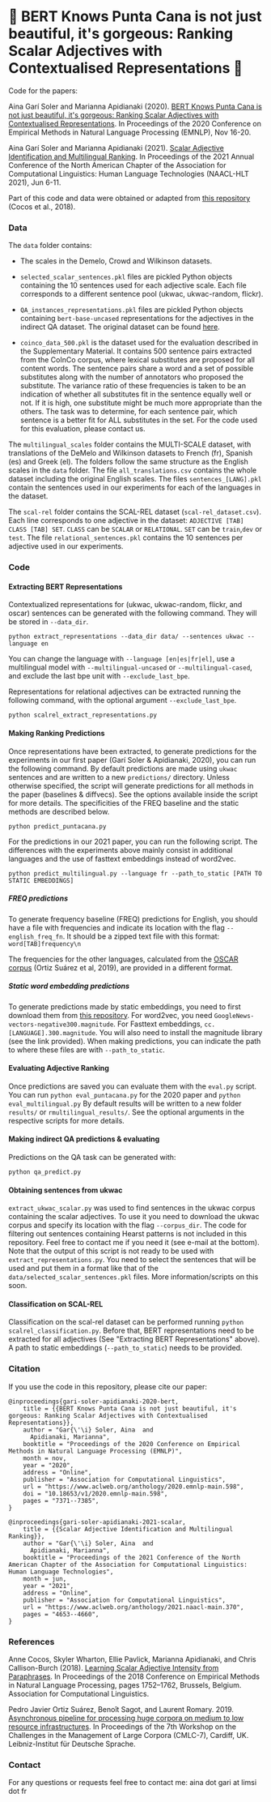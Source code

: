 # 🌴 BERT Knows Punta Cana is not just beautiful, it's gorgeous: Ranking Scalar Adjectives with Contextualised Representations 🌴

Code for the papers:

Aina Garí Soler and Marianna Apidianaki (2020). [BERT Knows Punta Cana is not just beautiful, it's gorgeous: Ranking Scalar Adjectives with Contextualised Representations](https://www.aclweb.org/anthology/2020.emnlp-main.598.pdf). In Proceedings of the 2020 Conference on Empirical Methods in Natural Language Processing (EMNLP), Nov 16-20.

Aina Garí Soler and Marianna Apidianaki (2021). [Scalar Adjective Identification and Multilingual Ranking](https://arxiv.org/abs/2105.01180). In Proceedings of the 2021 Annual Conference of the North American Chapter of the Association for Computational Linguistics: Human Language Technologies (NAACL-HLT 2021), Jun 6-11.


Part of this code and data were obtained or adapted from [this repository](https://github.com/acocos/scalar-adj/) (Cocos et al., 2018).


### Data

The `data` folder contains:

+ The scales in the Demelo, Crowd and Wilkinson datasets.

+ `selected_scalar_sentences.pkl` files are pickled Python objects containing the 10 sentences used for each adjective scale. Each file corresponds to a different sentence pool (ukwac, ukwac-random, flickr).


+ `QA_instances_representations.pkl` files are pickled Python objects containing `bert-base-uncased` representations for the adjectives in the indirect QA dataset. The original dataset can be found [here](https://raw.githubusercontent.com/cgpotts/iqap/master/ACL2010/indirect-answers.combined.imdb-predictions.csv).


+ `coinco_data_500.pkl` is the dataset used for the evaluation described in the Supplementary Material. It contains 500 sentence pairs extracted from the CoInCo corpus, where lexical substitutes are proposed for all content words.
The sentence pairs share a word and a set of possible substitutes along with the number of annotators who proposed the substitute. The variance ratio of these frequencies is taken to be an indication of whether all substitutes fit in the sentence equally well or not. If it is high, one substitute might be much more appropriate than the others. The task was to determine, for each sentence pair, which sentence is a better fit for ALL substitutes in the set.
For the code used for this evaluation, please contact us.

The `multilingual_scales` folder contains the MULTI-SCALE dataset, with translations of the DeMelo and Wilkinson datasets to French (fr), Spanish (es) and Greek (el). The folders follow the same structure as the English scales in the `data` folder. The file `all_translations.csv` contains the whole dataset including the original English scales. The files `sentences_[LANG].pkl` contain the sentences used in our experiments for each of the languages in the dataset.

The `scal-rel` folder contains the SCAL-REL dataset (`scal-rel_dataset.csv`). Each line corresponds to one adjective in the dataset: `ADJECTIVE [TAB] CLASS [TAB] SET`. `CLASS` can be `SCALAR` or `RELATIONAL`. `SET` can be `train`,`dev` or `test`. The file `relational_sentences.pkl` contains the 10 sentences per adjective used in our experiments.



### Code

#### Extracting BERT Representations
Contextualized representations for (ukwac, ukwac-random, flickr, and oscar) sentences can be generated with the following command. They will be stored in `--data_dir`. 

`python extract_representations --data_dir data/ --sentences ukwac --language en`

You can change the language with `--language [en|es|fr|el]`, use a multilingual model with `--multilingual-uncased` or `--multilingual-cased`, and exclude the last bpe unit with `--exclude_last_bpe`.

Representations for relational adjectives can be extracted running the following command, with the optional argument `--exclude_last_bpe`.

`python scalrel_extract_representations.py`

#### Making Ranking Predictions

Once representations have been extracted, to generate predictions for the experiments in our first paper (Garí Soler & Apidianaki, 2020), you can run the following command. By default predictions are made using `ukwac` sentences and are written to a new `predictions/` directory. Unless otherwise specified, the script will generate predictions for all methods in the paper (baselines & diffvecs). See the options available inside the script for more details. The specificities of the FREQ baseline and the static methods are described below.

`python predict_puntacana.py`

For the predictions in our 2021 paper, you can run the following script. The differences with the experiments above mainly consist in additional languages and the use of fasttext embeddings instead of word2vec.

`python predict_multilingual.py --language fr --path_to_static [PATH TO STATIC EMBEDDINGS]`

##### FREQ predictions

To generate frequency baseline (FREQ) predictions for English, you should have a file with frequencies and indicate its location with the flag `--english_freq_fn`. 
It should be a zipped text file with this format:
`word[TAB]frequency\n`

The frequencies for the other languages, calculated from the [OSCAR corpus](https://oscar-corpus.com/) (Ortiz Suárez et al, 2019), are provided in a different format.


##### Static word embedding predictions

To generate predictions made by static embeddings, you need to first download them from [this repository](https://github.com/plasticityai/magnitude). For word2vec, you need `GoogleNews-vectors-negative300.magnitude`. For Fasttext embeddings, `cc.[LANGUAGE].300.magnitude`. You will also need to install the magnitude library (see the link provided). When making predictions, you can indicate the path to where these files are with `--path_to_static`.

#### Evaluating Adjective Ranking

Once predictions are saved you can evaluate them with the `eval.py` script. You can run `python eval_puntacana.py` for the 2020 paper and `python eval_multilingual.py` By default results will be written to a new folder `results/` or `rmultilingual_results/`. See the optional arguments in the respective scripts for more details.


#### Making indirect QA predictions & evaluating

Predictions on the QA task can be generated with:

`python qa_predict.py`


#### Obtaining sentences from ukwac

`extract_ukwac_scalar.py` was used to find sentences in the ukwac corpus containing the scalar adjectives. To use it you need to download the ukwac corpus and specify its location with the flag `--corpus_dir`. The code for filtering out sentences containing Hearst patterns is not included in this repository. Feel free to contact me if you need it (see e-mail at the bottom). Note that the output of this script is not ready to be used with `extract_representations.py`. You need to select the sentences that will be used and put them in a format like that of the `data/selected_scalar_sentences.pkl` files. More information/scripts on this soon.


#### Classification on SCAL-REL

Classification on the scal-rel dataset can be performed running `python scalrel_classification.py`. Before that, BERT representations need to be extracted for all adjectives (See "Extracting BERT Representations" above). A path to static embeddings (`--path_to_static`) needs to be provided.

### Citation

If you use the code in this repository, please cite our paper:
```
@inproceedings{gari-soler-apidianaki-2020-bert,
    title = {{BERT Knows Punta Cana is not just beautiful, it's gorgeous: Ranking Scalar Adjectives with Contextualised Representations}},
    author = "Gar{\'\i} Soler, Aina  and
      Apidianaki, Marianna",
    booktitle = "Proceedings of the 2020 Conference on Empirical Methods in Natural Language Processing (EMNLP)",
    month = nov,
    year = "2020",
    address = "Online",
    publisher = "Association for Computational Linguistics",
    url = "https://www.aclweb.org/anthology/2020.emnlp-main.598",
    doi = "10.18653/v1/2020.emnlp-main.598",
    pages = "7371--7385",  
}

@inproceedings{gari-soler-apidianaki-2021-scalar,
    title = {{Scalar Adjective Identification and Multilingual Ranking}},
    author = "Gar{\'\i} Soler, Aina  and
      Apidianaki, Marianna",
    booktitle = "Proceedings of the 2021 Conference of the North American Chapter of the Association for Computational Linguistics: Human Language Technologies",
    month = jun,
    year = "2021",
    address = "Online",
    publisher = "Association for Computational Linguistics",
    url = "https://www.aclweb.org/anthology/2021.naacl-main.370",
    pages = "4653--4660",   
}
```


### References

Anne Cocos, Skyler Wharton, Ellie Pavlick, Marianna Apidianaki, and Chris Callison-Burch (2018). [Learning Scalar Adjective Intensity from Paraphrases](https://www.aclweb.org/anthology/D18-1202/). In Proceedings  of the 2018 Conference on Empirical Methods in Natural Language Processing, pages 1752–1762, Brussels, Belgium. Association for Computational Linguistics.

Pedro Javier Ortiz Suárez, Benoît Sagot, and Laurent Romary. 2019. [Asynchronous pipeline for processing huge corpora on medium to low resource infrastructures](https://hal.inria.fr/hal-02148693). In Proceedings of the 7th Workshop on the Challenges in the Management of Large Corpora (CMLC-7), Cardiff, UK. Leibniz-Institut für Deutsche Sprache.



### Contact

For any questions or requests feel free to contact me: aina dot gari at limsi dot fr
